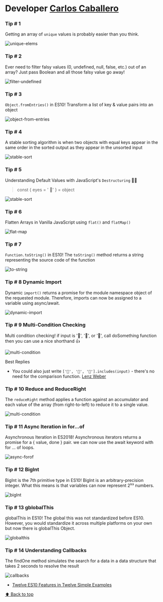 # Developer [Carlos Caballero](https://twitter.com/Carlillo)

### Tip # 1

Getting an array of `unique` values is probably easier than you think.

![unique-elems](./media/carlillo/unique-elems.jpeg)

### Tip # 2

Ever need to filter falsy values (0, undefined, null, false, etc.) out of an array?  Just pass Boolean and all those falsy value go away!

![filter-undefined](./media/carlillo/filter-elems.jpeg)

### Tip # 3

`Object.fromEntries()` in ES10! Transform a list of key & value pairs into an object

![object-from-entries](./media/carlillo/object-from-entries.jpeg)

### Tip # 4

A stable sorting algorithm is when two objects with equal keys appear in the same order in the sorted output as they appear in the unsorted input

![stable-sort](./media/carlillo/stable-sort.jpeg)

### Tip # 5

Understanding Default Values with JavaScript's `Destructuring` 🧠🧠

> const { eyes = ' 👀' } = object

![stable-sort](./media/carlillo/destructing-default.jpeg)

### Tip # 6

Flatten Arrays in Vanilla JavaScript using `flat()` and `flatMap()`

![flat-map](./media/carlillo/flat-flatmap.jpeg)

### Tip # 7

`Function.toString()` in ES10! The `toString()` method returns a string representing the source code of the function

![to-string](./media/carlillo/func-tostring.jpeg)

### Tip # 8 Dynamic Import

Dynamic `import()` returns a promise for the module namespace object of the requested module. Therefore, imports can now be assigned to a variable using async/await.

![dynamic-import](./media/carlillo/func-tostring.jpeg)

### Tip # 9 Multi-Condition Checking

Multi condition checking! if input is '🔬', '📜', or '👊', call doSomething function then you can use a nice shorthand 👍

![multi-condition](./media/carlillo/multi-condition.jpeg)

Best Replies

- You could also just write `['🔬', '📜', '👊'].includes(input)` - there's no need for the comparison function. [Lenz Weber](https://twitter.com/phry)

### TIp # 10 Reduce and ReduceRight

The `reduceRight` method applies a function against an accumulator and each value of the array (from right-to-left) to reduce it to a single value.

![multi-condition](./media/carlillo/reduce-right.jpg)

### Tip # 11 Async Iteration in for...of

Asynchronous Iteration in ES2018! Asynchronous iterators  returns a promise for a { value, done } pair. we can now use the await keyword with for … of loops.

![async-forof](./media/carlillo/async-forof.jpeg)


### Tip # 12 BigInt

BigInt is the 7th primitive type in ES10! BigInt is an arbitrary-precision integer. What this means is that variables can now represent 2⁵³ numbers.

![bigInt](./media/carlillo/bigInt.jpeg)

### Tip # 13 gblobalThis

globalThis in ES10! The global this was not standardized before ES10. However, you would standardize it across multiple platforms on your own but now there is globalThis Object.

![globalthis](./media/carlillo/globalthis.jpeg)

### Tip # 14 Understanding Callbacks

The findOne method simulates the search for a data in a data structure that takes 2 seconds to resolve the result

![callbacks](./media/carlillo/callbacks.jpeg)


- [Twelve ES10 Features in Twelve Simple Examples](https://medium.com/better-programming/twelve-es10-features-in-twelve-simple-examples-6e8cc109f3d3)

[:arrow_up: Back to top](#developer-carlos-caballero)
